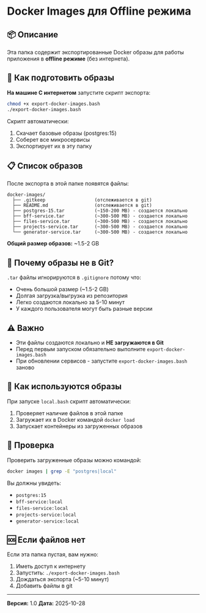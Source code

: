 # Docker Images для Offline режима

## 📦 Описание

Эта папка содержит экспортированные Docker образы для работы приложения в **offline режиме** (без интернета).

## 🚀 Как подготовить образы

**На машине С интернетом** запустите скрипт экспорта:

```bash
chmod +x export-docker-images.bash
./export-docker-images.bash
```

Скрипт автоматически:
1. Скачает базовые образы (postgres:15)
2. Соберет все микросервисы
3. Экспортирует их в эту папку

## 📋 Список образов

После экспорта в этой папке появятся файлы:

```
docker-images/
  ├── .gitkeep                  (отслеживается в git)
  ├── README.md                 (отслеживается в git)
  ├── postgres-15.tar           (~150-200 MB) - создается локально
  ├── bff-service.tar           (~300-500 MB) - создается локально
  ├── files-service.tar         (~300-500 MB) - создается локально
  ├── projects-service.tar      (~300-500 MB) - создается локально
  └── generator-service.tar     (~300-500 MB) - создается локально
```

**Общий размер образов:** ~1.5-2 GB

## 🚫 Почему образы не в Git?

`.tar` файлы игнорируются в `.gitignore` потому что:
- Очень большой размер (~1.5-2 GB)
- Долгая загрузка/выгрузка из репозитория
- Легко создаются локально за 5-10 минут
- У каждого пользователя могут быть разные версии

## ⚠️ Важно

- Эти файлы создаются локально и **НЕ загружаются в Git**
- Перед первым запуском обязательно выполните `export-docker-images.bash`
- При обновлении сервисов - запустите `export-docker-images.bash` заново

## 🔄 Как используются образы

При запуске `local.bash` скрипт автоматически:
1. Проверяет наличие файлов в этой папке
2. Загружает их в Docker командой `docker load`
3. Запускает контейнеры из загруженных образов

## 📝 Проверка

Проверить загруженные образы можно командой:

```bash
docker images | grep -E "postgres|local"
```

Вы должны увидеть:
- `postgres:15`
- `bff-service:local`
- `files-service:local`
- `projects-service:local`
- `generator-service:local`

## 🆘 Если файлов нет

Если эта папка пустая, вам нужно:

1. Иметь доступ к интернету
2. Запустить: `./export-docker-images.bash`
3. Дождаться экспорта (~5-10 минут)
4. Добавить файлы в git

---

**Версия:** 1.0
**Дата:** 2025-10-28

